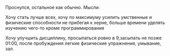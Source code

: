 Проснулся, остальное как обычно. Мысли:

Хочу стать лучше всех, хочу по максимуму усилить умственные и физические способности не прибегая к херне, больше времени уделять изучению чего-то кроме программирования

Хочу улучшить дисциплину, просыпаться ровно в 9,засыпать не позже 01:00, после пробуждения легкие физические упражнения, умывание, зал. 